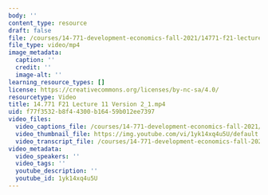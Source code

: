 ```yaml
---
body: ''
content_type: resource
draft: false
file: /courses/14-771-development-economics-fall-2021/14771-f21-lecture-11-version-2_1_360p_16_9.mp4
file_type: video/mp4
image_metadata:
  caption: ''
  credit: ''
  image-alt: ''
learning_resource_types: []
license: https://creativecommons.org/licenses/by-nc-sa/4.0/
resourcetype: Video
title: 14.771 F21 Lecture 11 Version 2_1.mp4
uid: f77f3532-b8f4-4300-b164-59b012ee7397
video_files:
  video_captions_file: /courses/14-771-development-economics-fall-2021/14UzBjs66mtUcKdrmcDe4u__Lm0m1cQx4_transcript.webvtt
  video_thumbnail_file: https://img.youtube.com/vi/1yk14xq4u5U/default.jpg
  video_transcript_file: /courses/14-771-development-economics-fall-2021/14UzBjs66mtUcKdrmcDe4u__Lm0m1cQx4_transcript.pdf
video_metadata:
  video_speakers: ''
  video_tags: ''
  youtube_description: ''
  youtube_id: 1yk14xq4u5U
---
```


